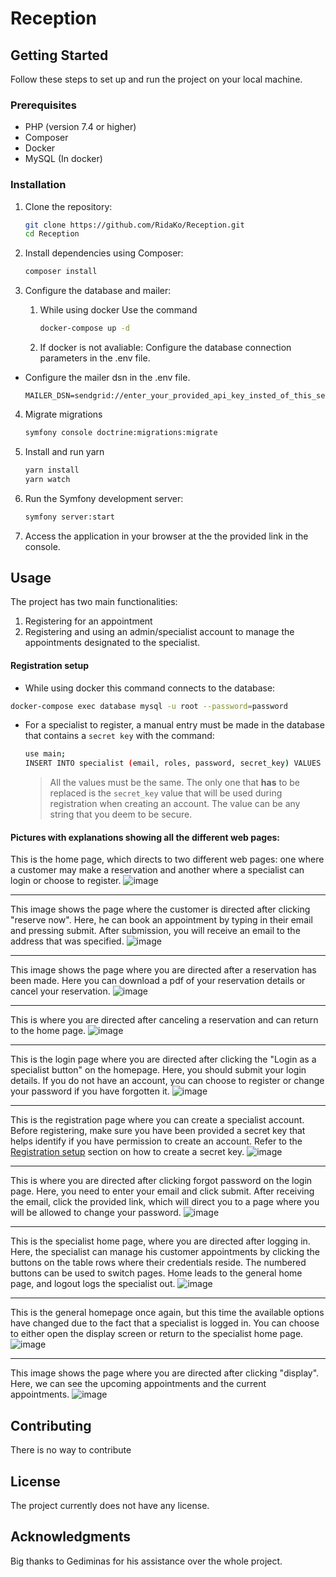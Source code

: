 # Reception

## Getting Started

Follow these steps to set up and run the project on your local machine.

### Prerequisites

- PHP (version 7.4 or higher)
- Composer
- Docker
- MySQL (In docker)

### Installation

1. Clone the repository:

    ```bash
    git clone https://github.com/RidaKo/Reception.git
    cd Reception
    ```

2. Install dependencies using Composer:

    ```bash
    composer install
    ```

3. Configure the database and mailer:
    1. While using docker
       Use the command
       ```bash
       docker-compose up -d
       ```

    2. If docker is not avaliable:
       Configure the database connection parameters in the .env file.

- Configure the mailer dsn in the .env file.
  ```
  MAILER_DSN=sendgrid://enter_your_provided_api_key_insted_of_this_sentence@default
  ```

4. Migrate migrations
   ```bash
   symfony console doctrine:migrations:migrate
   ```
6. Install and run yarn
   ```bash
   yarn install
   yarn watch
   ```

7. Run the Symfony development server:

    ```bash
    symfony server:start
    ```

8. Access the application in your browser at the the provided link in the console.

## Usage

The project has two main functionalities:
1) Registering for an appointment
2) Registering and using an admin/specialist account to manage the appointments designated to the specialist.

#### Registration setup
- While using docker this command connects to the database: 
```bash
docker-compose exec database mysql -u root --password=password
```
- For a specialist to register, a manual entry must be made in the database that contains a `secret key` with the command:
  ```bash
  use main;
  INSERT INTO specialist (email, roles, password, secret_key) VALUES ('','[]','','secret_key');
  ```
  > All the values must be the same. The only one that **has** to be replaced is the `secret_key` value that will be used during registration when creating an account. The value can be any string that you deem to be secure.


#### Pictures with explanations showing all the different web pages:
This is the home page, which directs to two different web pages: one where a customer may make a reservation and another where a specialist can login or choose to register.
![image](https://github.com/RidaKo/Reception/assets/113443126/b2cdf6d8-d215-448d-8cd5-ef4b97aa28cf)

---
This image shows the page where the customer is directed after clicking "reserve now". Here, he can book an appointment by typing in their email and pressing submit. After submission, you will receive an email to the address that was specified.
![image](https://github.com/RidaKo/Reception/assets/113443126/d221cdbc-7683-4fe8-bb8d-bfa61a2af2c6)

---
This image shows the page where you are directed after a reservation has been made. Here you can download a pdf of your reservation details or cancel your reservation.
![image](https://github.com/RidaKo/Reception/assets/113443126/e646d832-0a43-4967-8b30-72ec99203830)

---
This is where you are directed after canceling a reservation and can return to the home page.
![image](https://github.com/RidaKo/Reception/assets/113443126/8e4c9fda-33c1-4d84-8cc7-1c4ee0c01950)

---
This is the login page where you are directed after clicking the "Login as a specialist button" on the homepage. Here, you should submit your login details. If you do not have an account, you can choose to register or change your password if you have forgotten it.
![image](https://github.com/RidaKo/Reception/assets/113443126/b08ece9e-b60a-4393-81b5-b848d39f45ad)

---
This is the registration page where you can create a specialist account. Before registering, make sure you have been provided a secret key that helps identify if you have permission to create an account. Refer to the [Registration setup](#registration-setup) section on how to create a secret key.
![image](https://github.com/RidaKo/Reception/assets/113443126/9f4f5227-1f99-4ff6-8951-8a8d12d5a77c)

---
This is where you are directed after clicking forgot password on the login page. Here, you need to enter your email and click submit. After receiving the email, click the provided link, which will direct you to a page where you will be allowed to change your password.
![image](https://github.com/RidaKo/Reception/assets/113443126/abae7f25-636f-49c5-a4ed-8abfb9e3000b)

---
This is the specialist home page, where you are directed after logging in. Here, the specialist can manage his customer appointments by clicking the buttons on the table rows where their credentials reside. The numbered buttons can be used to switch pages. Home leads to the general home page, and logout logs the specialist out.
![image](https://github.com/RidaKo/Reception/assets/113443126/d98fb413-3a81-4e8f-9b24-b5f78a8d49a6)

---
This is the general homepage once again, but this time the available options have changed due to the fact that a specialist is logged in. You can choose to either open the display screen or return to the specialist home page.
![image](https://github.com/RidaKo/Reception/assets/113443126/99a08c5a-1a5c-40eb-8700-0b6a8fd247de)

---
This image shows the page where you are directed after clicking "display". Here, we can see the upcoming appointments and the current appointments.
![image](https://github.com/RidaKo/Reception/assets/113443126/ae3a372d-774d-4443-a202-088e391bbba6)


## Contributing
There is no way to contribute

## License
The project currently does not have any license.

## Acknowledgments
Big thanks to Gediminas for his assistance over the whole project.

